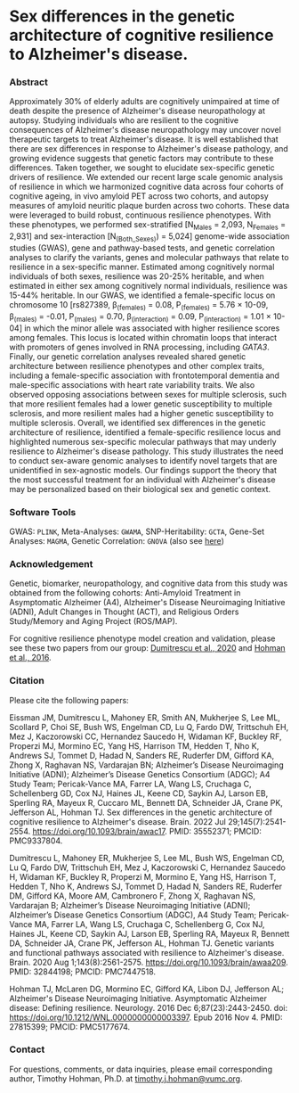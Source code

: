 # Sex differences in the genetic architecture of cognitive resilience to Alzheimer's disease.

### Abstract
Approximately 30% of elderly adults are cognitively unimpaired at time of death despite the presence of Alzheimer's disease neuropathology at autopsy. Studying individuals who are resilient to the cognitive consequences of Alzheimer's disease neuropathology may uncover novel therapeutic targets to treat Alzheimer's disease. It is well established that there are sex differences in response to Alzheimer's disease pathology, and growing evidence suggests that genetic factors may contribute to these differences. Taken together, we sought to elucidate sex-specific genetic drivers of resilience. We extended our recent large scale genomic analysis of resilience in which we harmonized cognitive data across four cohorts of cognitive ageing, in vivo amyloid PET across two cohorts, and autopsy measures of amyloid neuritic plaque burden across two cohorts. These data were leveraged to build robust, continuous resilience phenotypes. With these phenotypes, we performed sex-stratified [N<sub>Males</sub> = 2,093, N<sub>Females</sub> = 2,931] and sex-interaction [N<sub>(Both_Sexes)</sub>) = 5,024] genome-wide association studies (GWAS), gene and pathway-based tests, and genetic correlation analyses to clarify the variants, genes and molecular pathways that relate to resilience in a sex-specific manner. Estimated among cognitively normal individuals of both sexes, resilience was 20-25% heritable, and when estimated in either sex among cognitively normal individuals, resilience was 15-44% heritable. In our GWAS, we identified a female-specific locus on chromosome 10 [rs827389, β<sub>(females)</sub> = 0.08, P<sub>(females)</sub> = 5.76 × 10-09, β<sub>(males)</sub> = -0.01, P<sub>(males)</sub> = 0.70, β<sub>(interaction)</sub> = 0.09, P<sub>(interaction)</sub> = 1.01 × 10-04] in which the minor allele was associated with higher resilience scores among females. This locus is located within chromatin loops that interact with promoters of genes involved in RNA processing, including _GATA3_. Finally, our genetic correlation analyses revealed shared genetic architecture between resilience phenotypes and other complex traits, including a female-specific association with frontotemporal dementia and male-specific associations with heart rate variability traits. We also observed opposing associations between sexes for multiple sclerosis, such that more resilient females had a lower genetic susceptibility to multiple sclerosis, and more resilient males had a higher genetic susceptibility to multiple sclerosis. Overall, we identified sex differences in the genetic architecture of resilience, identified a female-specific resilience locus and highlighted numerous sex-specific molecular pathways that may underly resilience to Alzheimer's disease pathology. This study illustrates the need to conduct sex-aware genomic analyses to identify novel targets that are unidentified in sex-agnostic models. Our findings support the theory that the most successful treatment for an individual with Alzheimer's disease may be personalized based on their biological sex and genetic context.

### Software Tools
GWAS: `PLINK`, Meta-Analyses: `GWAMA`, SNP-Heritability: `GCTA`, Gene-Set Analyses: `MAGMA`, Genetic Correlation: `GNOVA` (also see [here](https://github.com/qlu-lab/GNOVA-2.0))

### Acknowledgement
Genetic, biomarker, neuropathology, and cognitive data from this study was obtained from the following cohorts:
Anti-Amyloid Treatment in Asymptomatic Alzheimer (A4), Alzheimer's Disease Neuroimaging Initiative (ADNI), Adult Changes in Thought (ACT), and Religious Orders Study/Memory and Aging Project (ROS/MAP). 

For cognitive resilience phenotype model creation and validation, please see these two papers from our group: [Dumitrescu et al., 2020](https://doi.org/10.1093/brain/awaa209) and [Hohman et al., 2016](https://doi.org/10.1212/WNL.0000000000003397).

### Citation
Please cite the following papers:

Eissman JM, Dumitrescu L, Mahoney ER, Smith AN, Mukherjee S, Lee ML, Scollard P, Choi SE, Bush WS, Engelman CD, Lu Q, Fardo DW, Trittschuh EH, Mez J, Kaczorowski CC, Hernandez Saucedo H, Widaman KF, Buckley RF, Properzi MJ, Mormino EC, Yang HS, Harrison TM, Hedden T, Nho K, Andrews SJ, Tommet D, Hadad N, Sanders RE, Ruderfer DM, Gifford KA, Zhong X, Raghavan NS, Vardarajan BN; Alzheimer’s Disease Neuroimaging Initiative (ADNI); Alzheimer’s Disease Genetics Consortium (ADGC); A4 Study Team; Pericak-Vance MA, Farrer LA, Wang LS, Cruchaga C, Schellenberg GD, Cox NJ, Haines JL, Keene CD, Saykin AJ, Larson EB, Sperling RA, Mayeux R, Cuccaro ML, Bennett DA, Schneider JA, Crane PK, Jefferson AL, Hohman TJ. Sex differences in the genetic architecture of cognitive resilience to Alzheimer's disease. Brain. 2022 Jul 29;145(7):2541-2554. https://doi.org/10.1093/brain/awac17. PMID: 35552371; PMCID: PMC9337804.

Dumitrescu L, Mahoney ER, Mukherjee S, Lee ML, Bush WS, Engelman CD, Lu Q, Fardo DW, Trittschuh EH, Mez J, Kaczorowski C, Hernandez Saucedo H, Widaman KF, Buckley R, Properzi M, Mormino E, Yang HS, Harrison T, Hedden T, Nho K, Andrews SJ, Tommet D, Hadad N, Sanders RE, Ruderfer DM, Gifford KA, Moore AM, Cambronero F, Zhong X, Raghavan NS, Vardarajan B; Alzheimer’s Disease Neuroimaging Initiative (ADNI); Alzheimer’s Disease Genetics Consortium (ADGC), A4 Study Team; Pericak-Vance MA, Farrer LA, Wang LS, Cruchaga C, Schellenberg G, Cox NJ, Haines JL, Keene CD, Saykin AJ, Larson EB, Sperling RA, Mayeux R, Bennett DA, Schneider JA, Crane PK, Jefferson AL, Hohman TJ. Genetic variants and functional pathways associated with resilience to Alzheimer's disease. Brain. 2020 Aug 1;143(8):2561-2575. https://doi.org/10.1093/brain/awaa209. PMID: 32844198; PMCID: PMC7447518.

Hohman TJ, McLaren DG, Mormino EC, Gifford KA, Libon DJ, Jefferson AL; Alzheimer's Disease Neuroimaging Initiative. Asymptomatic Alzheimer disease: Defining resilience. Neurology. 2016 Dec 6;87(23):2443-2450. doi: https://doi.org/10.1212/WNL.0000000000003397. Epub 2016 Nov 4. PMID: 27815399; PMCID: PMC5177674.

### Contact
For questions, comments, or data inquiries, please email corresponding author, Timothy Hohman, Ph.D. at timothy.j.hohman@vumc.org.
